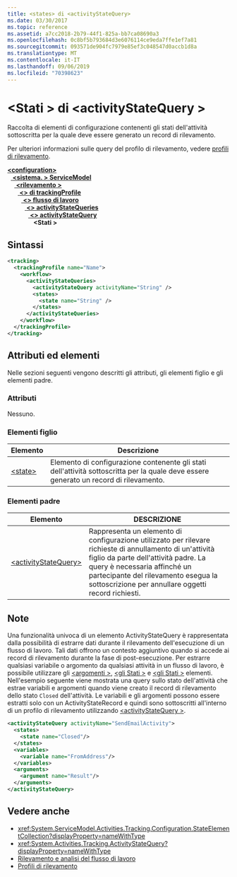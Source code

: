 ```yaml
---
title: <states> di <activityStateQuery>
ms.date: 03/30/2017
ms.topic: reference
ms.assetid: a7cc2018-2b79-44f1-825a-bb7ca08690a3
ms.openlocfilehash: 0c8bf5b793684d3e6076114ce9eda7ffe1ef7a81
ms.sourcegitcommit: 093571de904fc7979e85ef3c048547d0accb1d8a
ms.translationtype: MT
ms.contentlocale: it-IT
ms.lasthandoff: 09/06/2019
ms.locfileid: "70398623"
---
```

# <a name="states-of-activitystatequery"></a>\<Stati > di \<activityStateQuery >
Raccolta di elementi di configurazione contenenti gli stati dell'attività sottoscritta per la quale deve essere generato un record di rilevamento.  
  
 Per ulteriori informazioni sulle query del profilo di rilevamento, vedere [profili di rilevamento](../../../windows-workflow-foundation/tracking-profiles.md).  
  
[ **\<configuration>** ](../configuration-element.md)\
&nbsp;&nbsp;[ **\<sistema. > ServiceModel**](system-servicemodel-of-workflow.md)\
&nbsp;&nbsp;&nbsp;&nbsp;[ **\<rilevamento >** ](tracking.md)\
&nbsp;&nbsp;&nbsp;&nbsp;&nbsp;&nbsp;[ **\<> di trackingProfile**](trackingprofile.md)\
&nbsp;&nbsp;&nbsp;&nbsp;&nbsp;&nbsp;&nbsp;&nbsp;[ **\<> flusso di lavoro**](workflow.md)\
&nbsp;&nbsp;&nbsp;&nbsp;&nbsp;&nbsp;&nbsp;&nbsp;&nbsp;&nbsp;[ **\<> activityStateQueries**](activitystatequeries.md)\
&nbsp;&nbsp;&nbsp;&nbsp;&nbsp;&nbsp;&nbsp;&nbsp;&nbsp;&nbsp;&nbsp;&nbsp;[ **\<> activityStateQuery**](activitystatequery.md)\
&nbsp;&nbsp;&nbsp;&nbsp;&nbsp;&nbsp;&nbsp;&nbsp;&nbsp;&nbsp;&nbsp;&nbsp;&nbsp;&nbsp; **\<Stati >**  
  
## <a name="syntax"></a>Sintassi  
  
```xml  
<tracking>
  <trackingProfile name="Name">
    <workflow>
      <activityStateQueries>
        <activityStateQuery activityName="String" />
        <states>
          <state name="String" />
        </states>
      </activityStateQueries>
    </workflow>
  </trackingProfile>
</tracking>  
```  
  
## <a name="attributes-and-elements"></a>Attributi ed elementi  
 Nelle sezioni seguenti vengono descritti gli attributi, gli elementi figlio e gli elementi padre.  
  
### <a name="attributes"></a>Attributi  
 Nessuno.  
  
### <a name="child-elements"></a>Elementi figlio  
  
|Elemento|Descrizione|  
|-------------|-----------------|  
|[\<state>](state-of-states.md)|Elemento di configurazione contenente gli stati dell'attività sottoscritta per la quale deve essere generato un record di rilevamento.|  
  
### <a name="parent-elements"></a>Elementi padre  
  
|Elemento|DESCRIZIONE|  
|-------------|-----------------|  
|[\<activityStateQuery>](activitystatequery.md)|Rappresenta un elemento di configurazione utilizzato per rilevare richieste di annullamento di un'attività figlio da parte dell'attività padre. La query è necessaria affinché un partecipante del rilevamento esegua la sottoscrizione per annullare oggetti record richiesti.|  
  
## <a name="remarks"></a>Note  
 Una funzionalità univoca di un elemento ActivityStateQuery è rappresentata dalla possibilità di estrarre dati durante il rilevamento dell'esecuzione di un flusso di lavoro. Tali dati offrono un contesto aggiuntivo quando si accede ai record di rilevamento durante la fase di post-esecuzione. Per estrarre qualsiasi variabile o argomento da qualsiasi attività in un flusso di lavoro, è possibile utilizzare gli [ \<argomenti >](arguments.md), [ \<gli Stati >](states.md) e [ \<gli Stati >](states.md) elementi. Nell'esempio seguente viene mostrata una query sullo stato dell'attività che estrae variabili e argomenti quando viene creato il record di rilevamento dello stato `Closed` dell'attività. Le variabili e gli argomenti possono essere estratti solo con un ActivityStateRecord e quindi sono sottoscritti all'interno di un profilo di rilevamento utilizzando [ \<activityStateQuery >](activitystatequery.md).  
  
```xml  
<activityStateQuery activityName="SendEmailActivity">  
  <states>  
    <state name="Closed"/>  
  </states>  
  <variables>  
    <variable name="FromAddress"/>  
  </variables>  
  <arguments>  
    <argument name="Result"/>  
  </arguments>  
</activityStateQuery>  
```  
  
## <a name="see-also"></a>Vedere anche

- <xref:System.ServiceModel.Activities.Tracking.Configuration.StateElementCollection?displayProperty=nameWithType>
- <xref:System.Activities.Tracking.ActivityStateQuery?displayProperty=nameWithType>
- [Rilevamento e analisi del flusso di lavoro](../../../windows-workflow-foundation/workflow-tracking-and-tracing.md)
- [Profili di rilevamento](../../../windows-workflow-foundation/tracking-profiles.md)
